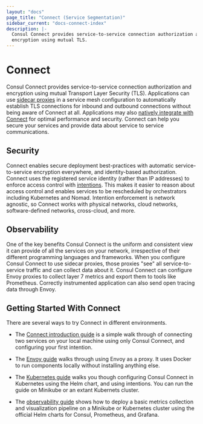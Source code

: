 ```yaml
---
layout: "docs"
page_title: "Connect (Service Segmentation)"
sidebar_current: "docs-connect-index"
description: |-
  Consul Connect provides service-to-service connection authorization and
  encryption using mutual TLS.
---
```


# Connect

Consul Connect provides service-to-service connection authorization and
encryption using mutual Transport Layer Security (TLS). Applications can use
[sidecar proxies](/docs/connect/proxies.html) in a service mesh configuration to
automatically establish TLS connections for inbound and outbound connections
without being aware of Connect at all. Applications may also [natively integrate
with Connect](/docs/connect/native.html) for optimal performance and security.
Connect can help you secure your services and provide data about service to
service communications.

## Security

Connect enables secure deployment best-practices with automatic
service-to-service encryption everywhere, and identity-based authorization.
Connect uses the registered service identity (rather than IP addresses) to
enforce access control with [intentions](/docs/connect/intentions.html). This
makes it easier to reason about access control and enables services to be
rescheduled by orchestrators including Kubernetes and Nomad. Intention
enforcement is network agnostic, so Connect works with physical networks, cloud
networks, software-defined networks, cross-cloud, and more.

## Observability

One of the key benefits Consul Connect is the uniform and consistent view it can
provide  of all the services on your network, irrespective of their different
programming languages and frameworks. When you configure Consul Connect to use
sidecar proxies, those proxies "see" all service-to-service traffic and can
collect data about it. Consul Connect can configure Envoy proxies to collect
layer 7 metrics and export them to tools like Prometheus. Correctly instrumented
application can also send open tracing data through Envoy.

## Getting Started With Connect

There are several ways to try Connect in different environments.

 - The [Connect introduction guide](https://learn.hashicorp.com/consul/getting-started/connect)
   is a simple walk through of connecting two services on your local machine
   using only Consul Connect, and configuring your first intention.

 - The [Envoy guide](https://learn.hashicorp.com/consul/developer-segmentation/connect-envoy)
   walks through using Envoy as a proxy. It uses Docker to run components
   locally without installing anything else.

 - The [Kubernetes guide](https://learn.hashicorp.com/consul/getting-started-k8s/minikube)
   walks you though configuring Consul Connect in Kubernetes using the Helm
   chart, and using intentions. You can run the guide on Minikube or an extant
   Kubernets cluster.

 - The [observability guide](https://learn.hashicorp.com/consul/getting-started-k8s/l7-observability-k8s)
   shows how to deploy a basic metrics collection and visualization pipeline on
   a Minikube or Kubernetes cluster using the official Helm charts for Consul,
   Prometheus, and Grafana.
